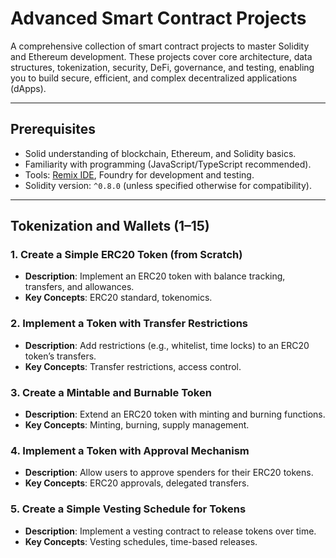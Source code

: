 # Advanced Smart Contract Projects

A comprehensive collection of smart contract projects to master Solidity and Ethereum development. These projects cover core architecture, data structures, tokenization, security, DeFi, governance, and testing, enabling you to build secure, efficient, and complex decentralized applications (dApps).

---

## Prerequisites
- Solid understanding of blockchain, Ethereum, and Solidity basics.
- Familiarity with programming (JavaScript/TypeScript recommended).
- Tools: [Remix IDE](https://remix.ethereum.org/), Foundry for development and testing.
- Solidity version: `^0.8.0` (unless specified otherwise for compatibility).

---


## Tokenization and Wallets (1–15)

### 1. Create a Simple ERC20 Token (from Scratch)
- **Description**: Implement an ERC20 token with balance tracking, transfers, and allowances.
- **Key Concepts**: ERC20 standard, tokenomics.

### 2. Implement a Token with Transfer Restrictions
- **Description**: Add restrictions (e.g., whitelist, time locks) to an ERC20 token’s transfers.
- **Key Concepts**: Transfer restrictions, access control.

### 3. Create a Mintable and Burnable Token
- **Description**: Extend an ERC20 token with minting and burning functions.
- **Key Concepts**: Minting, burning, supply management.

### 4. Implement a Token with Approval Mechanism
- **Description**: Allow users to approve spenders for their ERC20 tokens.
- **Key Concepts**: ERC20 approvals, delegated transfers.

### 5. Create a Simple Vesting Schedule for Tokens
- **Description**: Implement a vesting contract to release tokens over time.
- **Key Concepts**: Vesting schedules, time-based releases.
